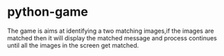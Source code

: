 # python-game
The game is aims at identifying a two matching images,if the images are matched then it will display the matched
 message and process continues until all the images in the screen get matched.
